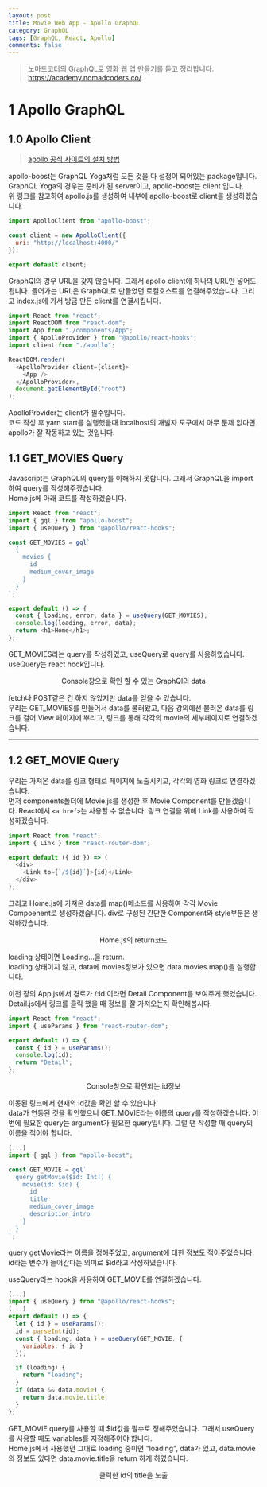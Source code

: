 ```yaml
---
layout: post
title: Movie Web App - Apollo GraphQL
category: GraphQL
tags: [GraphQL, React, Apollo]
comments: false
---
```


> 노마드코더의 GraphQL로 영화 웹 앱 만들기를 듣고 정리합니다. <https://academy.nomadcoders.co/>

# 1 Apollo GraphQL

## 1.0 Apollo Client

> [apollo 공식 사이트의 설치 방법](https://www.apollographql.com/docs/react/get-started/)

apollo-boost는 GraphQL Yoga처럼 모든 것을 다 설정이 되어있는 package입니다. GraphQL Yoga의 경우는 준비가 된 server이고, apollo-boost는 client 입니다.  
위 링크를 참고하여 apollo.js를 생성하여 내부에 apollo-boost로 client를 생성하겠습니다.

```javascript
import ApolloClient from "apollo-boost";

const client = new ApolloClient({
  uri: "http://localhost:4000/"
});

export default client;
```
GraphQl의 경우 URL을 갖지 않습니다. 그래서 apollo client에 하나의 URL만 넣어도 됩니다. 들어가는 URL은 GraphQL로 만들었던 로컬호스트를 연결해주었습니다. 
그리고 index.js에 가서 방금 만든 client를 연결시킵니다. 

```javascript
import React from "react";
import ReactDOM from "react-dom";
import App from "./components/App";
import { ApolloProvider } from "@apollo/react-hooks";
import client from "./apollo";

ReactDOM.render(
  <ApolloProvider client={client}>
    <App />
  </ApolloProvider>,
  document.getElementById("root")
);
```
ApolloProvider는 client가 필수입니다.  
코드 작성 후 yarn start를 실행했을때 localhost의 개발자 도구에서 아무 문제 없다면 apollo가 잘 작동하고 있는 것입니다.

## 1.1 GET_MOVIES Query

Javascript는 GraphQL의 query를 이해하지 못합니다. 그래서 GraphQL을 import하여 query를 작성해주겠습니다.  
Home.js에 아래 코드를 작성하겠습니다.

```javascript
import React from "react";
import { gql } from "apollo-boost";
import { useQuery } from "@apollo/react-hooks";

const GET_MOVIES = gql`
  {
    movies {
      id
      medium_cover_image
    }
  }
`;

export default () => {
  const { loading, error, data } = useQuery(GET_MOVIES);
  console.log(loading, error, data);
  return <h1>Home</h1>;
};
```

GET_MOVIES라는 query를 작성하였고, useQuery로 query를 사용하였습니다. useQuery는 react hook입니다. 

<center>
<figure>
<img src="/assets/post-img/graphql/movie_graphql_apollo_1-1.jpg" alt="">
<figcaption>Console창으로 확인 할 수 있는 GraphQl의 data</figcaption>
</figure>
</center>

fetch나 POST같은 건 하지 않았지만 data를 얻을 수 있습니다.  
우리는 GET_MOVIES를 만들어서 data를 불러왔고, 다음 강의에선 불러온 data를 링크를 걸어 View 페이지에 뿌리고, 링크를 통해 각각의 movie의 세부페이지로 연결하겠습니다.

---

## 1.2 GET_MOVIE Query

우리는 가져온 data를 링크 형태로 페이지에 노출시키고, 각각의 영화 링크로 연결하겠습니다.  
먼저 components폴더에 Movie.js를 생성한 후 Movie Component를 만들겠습니다. React에서 `<a href>`는 사용할 수 없습니다. 링크 연결을 위해 Link를 사용하여 작성하겠습니다.

```javascript
import React from "react";
import { Link } from "react-router-dom";

export default ({ id }) => (
  <div>
    <Link to={`/${id}`}>{id}</Link>
  </div>
);
```

그리고 Home.js에 가져온 data를 map()메소드를 사용하여 각각 Movie Compoenent로 생성하겠습니다. 
div로 구성된 간단한 Component와 style부분은 생략하겠습니다. 

<center>
<figure>
<img src="/assets/post-img/graphql/movie_graphql_apollo_1-4.jpg" alt="">
<figcaption>Home.js의 return코드</figcaption>
</figure>
</center>

loading 상태이면 <Loading>Loading...</Loading>을 return.  
loading 상태이지 않고, data에 movies정보가 있으면 data.movies.map()을 실행합니다.  

이전 장의 App.js에서 경로가 /:id 이라면 Detail Component를 보여주게 했었습니다.   
Detail.js에서 링크를 클릭 했을 때 정보를 잘 가져오는지 확인해봅시다.

```javascript
import React from "react";
import { useParams } from "react-router-dom";

export default () => {
  const { id } = useParams();
  console.log(id);
  return "Detail";
};
```

<center>
<figure>
<img src="/assets/post-img/graphql/movie_graphql_apollo_1-2.jpg" alt="">
<figcaption>Console창으로 확인되는 id정보</figcaption>
</figure>
</center>

이동된 링크에서 현재의 id값을 확인 할 수 있습니다.  
data가 연동된 것을 확인했으니 GET_MOVIE라는 이름의 query를 작성하겠습니다. 이번에 필요한 query는 argument가 필요한 query입니다. 그럴 땐 작성할 때 query의 이름을 적어야 합니다.

```javascript
(...)
import { gql } from "apollo-boost";

const GET_MOVIE = gql`
  query getMovie($id: Int!) {
    movie(id: $id) {
      id
      title
      medium_cover_image
      description_intro
    }
  }
`;
```
query getMovie라는 이름을 정해주었고, argument에 대한 정보도 적어주었습니다. id라는 변수가 들어간다는 의미로 $id라고 작성하였습니다.  

useQuery라는 hook을 사용하여 GET_MOVIE를 연결하겠습니다.

```javascript
(...)
import { useQuery } from "@apollo/react-hooks";
(...)
export default () => {
  let { id } = useParams();
  id = parseInt(id);
  const { loading, data } = useQuery(GET_MOVIE, {
    variables: { id }
  });

  if (loading) {
    return "loading";
  }
  if (data && data.movie) {
    return data.movie.title;
  }
};
```

GET_MOVIE query를 사용할 때 $id값을 필수로 정해주었습니다. 그래서 useQuery를 사용할 때도 variables를 지정해주어야 합니다.  
Home.js에서 사용했던 그대로 loading 중이면 "loading", data가 있고, data.movie의 정보도 있다면 data.movie.title을 return 하게 하였습니다. 

<center>
<figure>
<img src="/assets/post-img/graphql/movie_graphql_apollo_1-3.jpg" alt="">
<figcaption>클릭한 id의 title을 노출</figcaption>
</figure>
</center>
